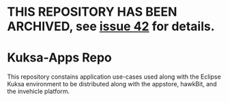 <!--
******************************************************************************
Copyright (c) 2018 Dortmund University of Applied Sciences and Arts

All rights reserved. This program and the accompanying materials
are made available under the terms of the Eclipse Public License v2.0
which accompanies this distribution, and is available at
https://www.eclipse.org/org/documents/epl-2.0/index.php

Contributors:
    Robert Hoettger - initial readme files added
*****************************************************************************
-->

# THIS REPOSITORY HAS BEEN ARCHIVED, see [issue 42](https://github.com/eclipse/kuksa.apps/issues/42) for details.

# Kuksa-Apps Repo

This repository constains application use-cases used along with the Eclipse Kuksa environment to be distributed along with the appstore, hawkBit, and the invehicle platform.
